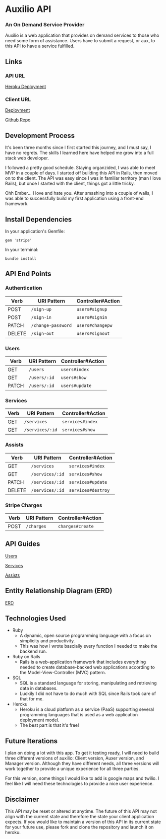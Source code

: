 # Auxilio API

### An On Demand Service Provider
Auxilio is a web application that provides on demand services to those who need some form of assistance. Users have to submit a request, or aux, to this API to have a service fulfilled.

## Links

### API URL
[Heroku Deployment](https://auxilio.herokuapp.com/)

### Client URL
[Deployment](https://pedrotavarez.com/auxilio/)

[Github Repo](https://github.com/ptavarez16/auxilio)

## Development Process
It's been three months since I first started this journey, and I must say, I have no regrets. The skills I learned here have helped me grow into a full stack web developer.

I followed a pretty good schedule. Staying organzided, I was able to meet MVP in a couple of days. I started off building this API in Rails, then moved on to the client. The API was easy since I was in familiar territory (man I love Rails), but once I started with the client, things got a little tricky.

Ohh Ember... I love and hate you. After smashing into a couple of walls, I was able to successfully build my first application using a front-end framework.

## Install Dependencies

In your application's Gemfile:

```gem 'stripe'```

In your terminal:

```bundle install```


## API End Points

### Authentication
| Verb   | URI Pattern            | Controller#Action |
|--------|------------------------|-------------------|
| POST   | `/sign-up`             | `users#signup`    |
| POST   | `/sign-in`             | `users#signin`    |
| PATCH  | `/change-password`     | `users#changepw`  |
| DELETE | `/sign-out`        | `users#signout`   |

### Users
| Verb | URI Pattern | Controller#Action |
|------|-------------|-------------------|
| GET  | `/users`    | `users#index`     |
| GET  | `/users/:id`  | `users#show`      |
| PATCH| `/users/:id`  | `users#update`    |

### Services
| Verb | URI Pattern | Controller#Action |
|------|-------------|-------------------|
| GET  | `/services`    | `services#index`|
| GET  | `/services/:id`  | `services#show` |

### Assists
| Verb | URI Pattern | Controller#Action |
|------|-------------|-------------------|
| GET  | `/services`    | `services#index`|
| GET  | `/services/:id`  | `services#show` |
| PATCH | `/services/:id`  | `services#update`|
| DELETE |`/services/:id`| `services#destroy` |

### Stripe Charges
| Verb   | URI Pattern            | Controller#Action |
|--------|------------------------|-------------------|
| POST   | `/charges`             | `charges#create`    |

## API Guides
[Users](docs/user.md)

[Services](docs/service.md)

[Assists](docs/assist.md)

## Entity Relationship Diagram (ERD)
[ERD](http://res.cloudinary.com/ptavarez/image/upload/v1523635953/auxilio-erd.jpg)

## Technologies Used
- Ruby
  - A dynamic, open source programming language with a focus on simplicity and productivity.
  - This was how I wrote bascially every function I needed to make the backend run.
- Ruby on Rails
  - Rails is a web-application framework that includes everything needed to create database-backed web applications according to the Model-View-Controller (MVC) pattern.
- SQL
    - SQL is a standard language for storing, manipulating and retrieving data in databases.
    - Luckily I did not have to do much with SQL since Rails took care of that for me.
- Heroku
  - Heroku is a cloud platform as a service (PaaS) supporting several programming languages that is used as a web application deployment model.
  - The best part is that it's free!

## Future Iterations
I plan on doing a lot with this app. To get it testing ready, I will need to build three different versions of auxilio: Client version, Auxer version, and Manager version. Although they have different needs, all three versions will work together to provide a unique experience for all three parties.

For this version, some things I would like to add is google maps and twilio. I feel like I will need these technologies to provide a nice user experience.

## Disclaimer
This API may be reset or altered at anytime. The future of this API may not align with the current state and therefore the state your client application expects. If you would like to maintain a version of this API in its current state for your future use, please fork and clone the repository and launch it on heroku.
